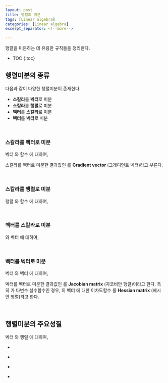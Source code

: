```yaml
---
layout: post
title: 행렬의 미분
tags: [Linear algebra]
categories: [Linear algebra]
excerpt_separator: <!--more-->

---
```


행렬을 미분하는 데 유용한 규칙들을 정리한다. 
<!--more-->

* TOC
{:toc}

## 행렬미분의 종류
다음과 같이 다양한 행렬미분이 존재한다. 
* **스칼라**를 **벡터**로 미분
* **스칼라**를 **행렬**로 미분
* **벡터**를 **스칼라**로 미분
* **벡터**를 **벡터**로 미분

<br/>

### 스칼라를 벡터로 미분

벡터 <span><script type="math/tex">\mathbf{x} \in \mathbb{R}^n</script></span> 와 함수 <span><script type="math/tex">y = f(\mathbf{x}) \in \mathbb{R}</script></span> 에 대하여, 

<div class="math"><script type="math/tex; mode=display">
\nabla f \equiv \frac{\partial f}{\partial \mathbf{x}} = 
\begin{bmatrix}
\dfrac{\partial y}{\partial x_1} & \cdots & \dfrac{\partial y}{\partial x_n}
\end{bmatrix}^\mathsf{T} \in \mathbb{R}^n
</script></div>

스칼라를 벡터로 미분한 결과값인 <span><script type="math/tex">\nabla f</script></span> 를 **Gradient vector** (그레디언트 벡터)라고 부른다. 

<br/>

### 스칼라를 행렬로 미분

행렬 <span><script type="math/tex">\mathbf{X} = [x_{ij}] \in \mathbb{R}^{m \times n}</script></span> 와 함수 <span><script type="math/tex">y = f(\mathbf{X}) \in \mathbb{R}</script></span> 에 대하여, 

<div class="math"><script type="math/tex; mode=display">
\frac{\partial y}{\partial \mathbf{X}} = 
\begin{bmatrix}
\dfrac{\partial y}{\partial x_{11}} & \cdots & \dfrac{\partial y}{\partial x_{1n}} \\
\vdots & \ddots & \vdots \\
\dfrac{\partial y}{\partial x_{m1}} & \cdots & \dfrac{\partial y}{\partial x_{mn}} 
\end{bmatrix} \in \mathbb{R}^{m \times n}
</script></div>

<br/>

### 벡터를 스칼라로 미분

<span><script type="math/tex">x \in \mathbb{R}</script></span> 와 벡터 <span><script type="math/tex">\mathbf{y} = [y_1 \cdots y_m]^\mathsf{T}</script></span> <span><script type="math/tex">= [f_1(x) \cdots f_m(x)]^\mathsf{T}</script></span> <span><script type="math/tex">= \mathbf{f}(x) \in \mathbb{R}^m</script></span> 에 대하여,

<div class="math"><script type="math/tex; mode=display">
\frac{\partial \mathbf{f}}{\partial x} = \left[ \frac{\partial y_1}{\partial x} \cdots \frac{\partial y_m}{\partial x} \right] \in \mathbb{R}^{1 \times m}
</script></div>

<br/>

### 벡터를 벡터로 미분

벡터 <span><script type="math/tex">\mathbf{x} \in \mathbb{R}^n</script></span> 와 벡터 <span><script type="math/tex">\mathbf{y} = \mathbf{f}(\mathbf{x}) \in \mathbb{R}^m</script></span>에 대하여, 


<div class="math"><script type="math/tex; mode=display">
\mathbf{J} \equiv \frac{\partial \mathbf{f}}{\partial \mathbf{x}} = 
\begin{bmatrix}
\dfrac{\partial y_1}{\partial x_1} & \cdots & \dfrac{\partial y_1}{\partial x_n} \\
\vdots & \ddots & \vdots \\
\dfrac{\partial y_m}{\partial x_1} & \cdots & \dfrac{\partial y_m}{\partial x_n}
\end{bmatrix}  \in \mathbb{R}^{m \times n}
</script></div>

벡터를 벡터로 미분한 결과값인 <span><script type="math/tex">\mathbf{J}</script></span>를 **Jacobian matrix** (자코비안 행렬)이라고 한다. 특히 <span><script type="math/tex">y = f(\mathbf{x}) \in \mathbb{R}</script></span> 가 다변수 실수함수인 경우, <span><script type="math/tex">f</script></span>의 벡터 <span><script type="math/tex">\mathbf{x}</script></span>에 대한 이차도함수 <span><script type="math/tex">\mathbf{H} \in \mathbb{R}^{n \times n}</script></span>를 **Hessian matrix** (헤시안 행렬)라고 한다. 


<div class="math"><script type="math/tex; mode=display">
\begin{aligned}
\mathbf{H} 
&\equiv \frac{\partial^2 y}{\partial \mathbf{x}^2} = 
\frac{\partial}{\partial \mathbf{x}} \nabla f = \mathbf{J}(\nabla f) \\\\
&= \begin{bmatrix}
\dfrac{\partial^2 y}{\partial x_1^2} & \cdots & \dfrac{\partial^2 y}{\partial x_1 \partial x_n} \\
\vdots & \ddots & \vdots \\
\dfrac{\partial^2 y}{\partial x_n \partial x_1} & \cdots & \dfrac{\partial^2 y}{\partial x_n^2} 
\end{bmatrix} 
\end{aligned} 
</script></div>

<br/>

## 행렬미분의 주요성질

벡터 <span><script type="math/tex">\mathbf{x}, \mathbf{w} \in \mathbb{R}^n</script></span>와 행렬 <span><script type="math/tex">\mathbf{A}, \mathbf{B} \in \mathbb{R}^{n \times n}</script></span>에 대하여, 

* <span><script type="math/tex">\dfrac{\partial}{\partial \mathbf{x}} \mathbf{w}^\mathsf{T} \mathbf{x} = \dfrac{\partial}{\partial \mathbf{x}} \mathbf{x}^\mathsf{T} \mathbf{w} = \mathbf{w}</script></span>

* <span><script type="math/tex">\dfrac{\partial}{\partial \mathbf{x}} \mathbf{x}^\mathsf{T} \mathbf{A} \mathbf{x} = (\mathbf{A} + \mathbf{A}^\mathsf{T}) ~\mathbf{x}</script></span>

* <span><script type="math/tex">\dfrac{\partial}{\partial \mathbf{A}} \text{tr}(\mathbf{B}\mathbf{A}) = \mathbf{B}^\mathsf{T}</script></span>

* <span><script type="math/tex">\dfrac{\partial}{\partial \mathbf{A}} \log(\det{\mathbf{A}}) = (\mathbf{A}^{-1})^\mathsf{T}</script></span>



